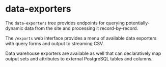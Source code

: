 # data-exporters

The `data-exporters` tree provides endpoints for querying potentially-dynamic data from the site and processing it record-by-record.

The `/exports` web interface provides a menu of available data exporters with query forms and output to streaming CSV.

Data warehouse exporters are available as well that can declaratively map output sets and attributes to external PostgreSQL tables and columns.
